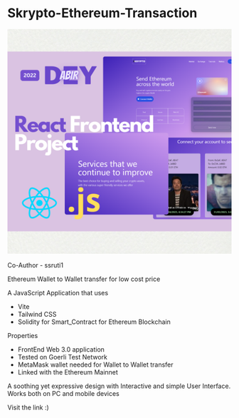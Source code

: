 # Skrypto-Ethereum-Transaction

![Thumbnail](/abir-ethereum.png)

Co-Author - ssruti1

Ethereum Wallet to Wallet transfer for low cost price

A JavaScript Application that uses

- Vite
- Tailwind CSS
- Solidity for Smart_Contract for Ethereum Blockchain

Properties

- FrontEnd Web 3.0 application
- Tested on Goerli Test Network
- MetaMask wallet needed for Wallet to Wallet transfer
- Linked with the Ethereum Mainnet

A soothing yet expressive design with Interactive and simple User Interface. Works both on PC and mobile devices

Visit the link :)
